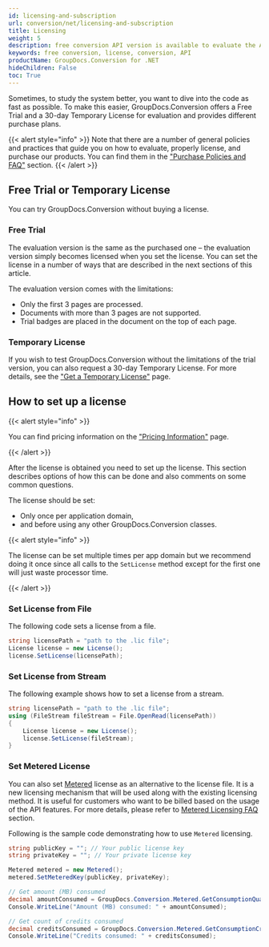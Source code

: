 ```yaml
---
id: licensing-and-subscription
url: conversion/net/licensing-and-subscription
title: Licensing
weight: 5
description: free conversion API version is available to evaluate the API which will be similar to licensed version but with few limitations.
keywords: free conversion, license, conversion, API
productName: GroupDocs.Conversion for .NET
hideChildren: False
toc: True
---
```


Sometimes, to study the system better, you want to dive into the code as fast as possible. To make this easier, GroupDocs.Conversion offers a Free Trial and a 30-day Temporary License for evaluation and provides different purchase plans.

{{< alert style="info" >}}
Note that there are a number of general policies and practices that guide you on how to evaluate, properly license, and purchase our products. You can find them in the ["Purchase Policies and FAQ"](https://purchase.groupdocs.com/policies) section.
{{< /alert >}}

## Free Trial or Temporary License

You can try GroupDocs.Conversion without buying a license.

### Free Trial

The evaluation version is the same as the purchased one – the evaluation version simply becomes licensed when you set the license. You can set the license in a number of ways that are described in the next sections of this article.

The evaluation version comes with the limitations:

* Only the first 3 pages are processed.
* Documents with more than 3 pages are not supported.
* Trial badges are placed in the document on the top of each page.
  
### Temporary License

If you wish to test GroupDocs.Conversion without the limitations of the trial version, you can also request a 30-day Temporary License. For more details, see the ["Get a Temporary License"](https://purchase.groupdocs.com/temporary-license) page.

## How to set up a license

{{< alert style="info" >}}

You can find pricing information on the ["Pricing Information"](https://purchase.groupdocs.com/pricing/conversion/net) page.

{{< /alert >}}

After the license is obtained you need to set up the license. This section describes options of how this can be done and also comments on some common questions.

The license should be set:

- Only once per application domain,
- and before using any other GroupDocs.Conversion classes.

{{< alert style="info" >}}

The license can be set multiple times per app domain but we recommend doing it once since all calls to the `SetLicense` method except for the first one will just waste processor time.

{{< /alert >}}


### Set License from File

The following code sets a license from a file.

```csharp
string licensePath = "path to the .lic file";
License license = new License();
license.SetLicense(licensePath);
```

### Set License from Stream

The following example shows how to set a license from a stream.

```csharp
string licensePath = "path to the .lic file";
using (FileStream fileStream = File.OpenRead(licensePath))
{
    License license = new License();
    license.SetLicense(fileStream);
}
```
<!--
{{< alert style="info" >}}Calling [License](https://reference.groupdocs.com/conversion/net/groupdocs.conversion/license).[SetLicense](https://reference.groupdocs.com/conversion/net/groupdocs.conversion/license/setlicense/) multiple times is not harmful but simply wastes processor time. If you are developing a Windows Forms or console application, call License.SetLicense in your startup code, before using GroupDocs.conversion classes.  
When developing an ASP.NET application, you can call License.SetLicense from the Global.asax.cs (Global.asax.vb) file in the Application\_Start protected method. It is called once when the application starts.  
Do not call [License](https://reference.groupdocs.com/conversion/net/groupdocs.conversion/license).[SetLicense](https://reference.groupdocs.com/conversion/net/groupdocs.conversion/license/setlicense/) from within Page\_Load methods since it means the license will be loaded every time a web page is loaded.
{{< /alert >}}
-->

### Set Metered License

You can also set [Metered](https://reference.groupdocs.com/conversion/net/groupdocs.conversion/metered) license as an alternative to the license file. It is a new licensing mechanism that will be used along with the existing licensing method. It is useful for customers who want to be billed based on the usage of the API features. For more details, please refer to [Metered Licensing FAQ](https://purchase.groupdocs.com/faqs/licensing/metered) section.

Following is the sample code demonstrating how to use `Metered` licensing.
<!--
Here are the simple steps to use the `Metered` class.

1. Create an instance of [Metered](https://reference.groupdocs.com/conversion/net/groupdocs.conversion/metered) class.
2. Pass public & private keys to [SetMeteredKey](https://reference.groupdocs.com/conversion/net/groupdocs.conversion/metered/setmeteredkey/) method.
3. Do processing (perform task).
4. call method [GetConsumptionQuantity](https://reference.groupdocs.com/conversion/net/groupdocs.conversion/metered/getconsumptionquantity) of the `Metered` class.
5. It will return the amount/quantity of API requests that you have consumed so far.
6. call method [GetConsumptionCredit](https://reference.groupdocs.com/conversion/net/groupdocs.conversion/metered/getconsumptioncredit) of the [Metered](https://reference.groupdocs.com/conversion/net/groupdocs.conversion/metered) class.
7. It will return the credit that you have consumed so far.

Following is the sample code demonstrating how to use [Metered](https://reference.groupdocs.com/conversion/net/groupdocs.conversion/metered) class.
-->

```csharp
string publicKey = ""; // Your public license key
string privateKey = ""; // Your private license key

Metered metered = new Metered();
metered.SetMeteredKey(publicKey, privateKey);

// Get amount (MB) consumed
decimal amountConsumed = GroupDocs.Conversion.Metered.GetConsumptionQuantity();
Console.WriteLine("Amount (MB) consumed: " + amountConsumed);

// Get count of credits consumed
decimal creditsConsumed = GroupDocs.Conversion.Metered.GetConsumptionCredit();
Console.WriteLine("Credits consumed: " + creditsConsumed);
```
